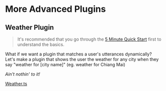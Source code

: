 # More Advanced Plugins
## Weather Plugin

> It's recommended that you go through the [5 Minute Quick Start](/quick-start) first to understand the basics.

What if we want a plugin that matches a user's utterances dynamically? Let's make a plugin that shows the user the
weather for any city when they say "weather for [city name]" (eg. <span class="voice-cmd">weather for Chiang Mai</span>)

_Ain't nothin' to it!_

[Weather.ts](/assets/Weather.ts ':include')

